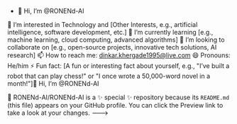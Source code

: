 - 👋 Hi, I’m @RONENd-AI

👀 I’m interested in Technology and [Other Interests, e.g., artificial intelligence, software development, etc.]
🌱 I’m currently learning [e.g., machine learning, cloud computing, advanced algorithms]
💞️ I’m looking to collaborate on [e.g., open-source projects, innovative tech solutions, AI research]
📫 How to reach me: dinkar.khergade1995@live.com
😄 Pronouns: He/him
⚡ Fun fact: [A fun or interesting fact about yourself, e.g., "I’ve built a robot that can play chess!" or "I once wrote a 50,000-word novel in a month!"]👋 Hi, I’m @RONENd-AI

👀 RONENd-AI/RONENd-AI is a ✨ special ✨ repository because its `README.md` (this file) appears on your GitHub profile.
You can click the Preview link to take a look at your changes.
--->
